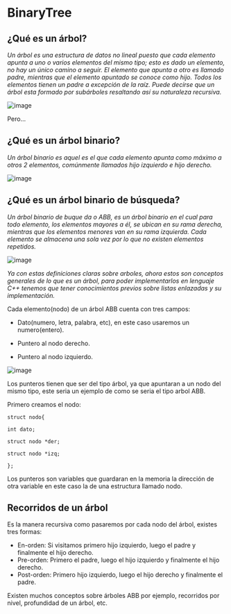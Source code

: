 # BinaryTree

## ¿Qué es un árbol?


_Un árbol es una estructura de datos no lineal puesto que cada elemento apunta a uno o varios elementos del mismo tipo; esto es dado un elemento, no hay un único camino a seguir. El elemento que apunta a otro es llamado padre, mientras que el elemento apuntado se conoce como hijo. Todos los elementos tienen un padre a excepción de la raíz. Puede decirse que un árbol esta formado por subárboles resaltando así su naturaleza recursiva._

![image](https://github.com/MARSFOREVER472/BinaryTree/assets/69094327/d773eb2a-7552-46de-ac2f-db4ee0c7c007)

Pero...

## ¿Qué es un árbol binario?

_Un árbol binario es aquel es el que cada elemento apunta como máximo a otros 2 elementos, comúnmente llamados hijo izquierdo e hijo derecho._

![image](https://github.com/MARSFOREVER472/BinaryTree/assets/69094327/23546c2c-2dbe-450f-adad-bce138380131)

## ¿Qué es un árbol binario de búsqueda?

_Un árbol binario de buque da o ABB, es un árbol binario en el cual para todo elemento, los elementos mayores a él, se ubican en su rama derecha, mientras que los elementos menores van en su rama izquierda. Cada elemento se almacena una sola vez por lo que no existen elementos repetidos._

![image](https://github.com/MARSFOREVER472/BinaryTree/assets/69094327/8455f336-0c37-4f81-b05e-a3a3a0dbc5a0)

_Ya con estas definiciones claras sobre arboles, ahora estos son conceptos generales de lo que es un árbol, para poder implementarlos en lenguaje C++ tenemos que tener conocimientos previos sobre listas enlazadas y su implementación._

Cada elemento(nodo) de un árbol ABB cuenta con tres campos:

- Dato(numero, letra, palabra, etc), en este caso usaremos un numero(entero).
  
- Puntero al nodo derecho.
 
- Puntero al nodo izquierdo.

![image](https://github.com/MARSFOREVER472/BinaryTree/assets/69094327/6622f6bc-7213-489c-91c4-02e309179d6a)

Los punteros tienen que ser del tipo árbol, ya que apuntaran a un nodo del mismo tipo, este seria un ejemplo de como se seria el tipo arbol ABB.

Primero creamos el nodo:

   ```
   struct nodo{
   
   int dato;
   
   struct nodo *der;
   
   struct nodo *izq;
   
};
```
Los punteros son variables que guardaran en la memoria la dirección de otra variable en este caso la de una estructura llamado nodo.

## Recorridos de un árbol

Es la manera recursiva como pasaremos por cada nodo del árbol, existes tres formas:

- En-orden: Si visitamos primero hijo izquierdo, luego el padre y finalmente el hijo derecho.
- Pre-orden: Primero el padre, luego el hijo izquierdo y finalmente el hijo derecho.
- Post-orden: Primero hijo izquierdo, luego el hijo derecho y finalmente el padre.

Existen muchos conceptos sobre árboles ABB por ejemplo, recorridos por nivel, profundidad de un árbol, etc.

